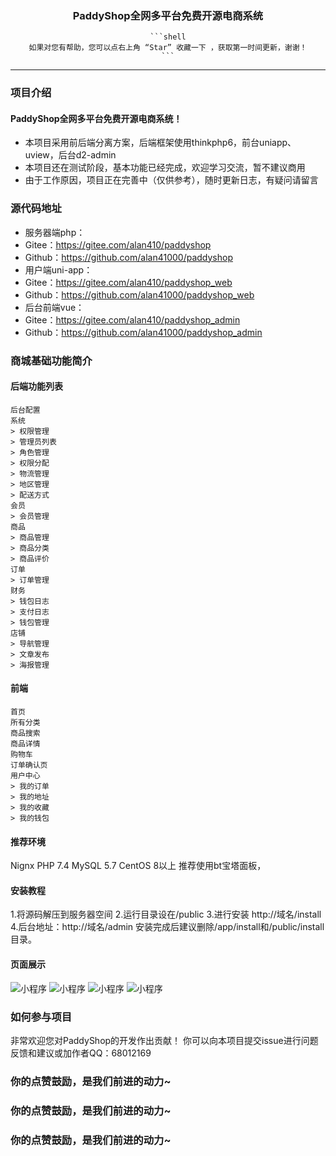 <h3 align="center">PaddyShop全网多平台免费开源电商系统</h3>

<div align="center">

	```shell
	如果对您有帮助，您可以点右上角 “Star” 收藏一下 ，获取第一时间更新，谢谢！
	```

</div>

------------------------------------------------------------------------

### 项目介绍
#### PaddyShop全网多平台免费开源电商系统！
* 本项目采用前后端分离方案，后端框架使用thinkphp6，前台uniapp、uview，后台d2-admin
* 本项目还在测试阶段，基本功能已经完成，欢迎学习交流，暂不建议商用
* 由于工作原因，项目正在完善中（仅供参考），随时更新日志，有疑问请留言

### 源代码地址
* 服务器端php：
* Gitee：https://gitee.com/alan410/paddyshop
* Github：https://github.com/alan41000/paddyshop
* 用户端uni-app：
* Gitee：https://gitee.com/alan410/paddyshop_web
* Github：https://github.com/alan41000/paddyshop_web
* 后台前端vue：
* Gitee：https://gitee.com/alan410/paddyshop_admin
* Github：https://github.com/alan41000/paddyshop_admin

### 商城基础功能简介
#### 后端功能列表
```
后台配置
系统
> 权限管理
> 管理员列表
> 角色管理
> 权限分配
> 物流管理
> 地区管理
> 配送方式
会员
> 会员管理
商品
> 商品管理
> 商品分类
> 商品评价
订单
> 订单管理
财务
> 钱包日志
> 支付日志
> 钱包管理
店铺
> 导航管理
> 文章发布
> 海报管理
```

#### 前端
```
首页
所有分类
商品搜索
商品详情
购物车
订单确认页
用户中心
> 我的订单
> 我的地址
> 我的收藏
> 我的钱包
```

#### 推荐环境
Nignx
PHP 7.4
MySQL 5.7
CentOS 8以上
推荐使用bt宝塔面板，

#### 安装教程
1.将源码解压到服务器空间
2.运行目录设在/public
3.进行安装 http://域名/install
4.后台地址：http://域名/admin
安装完成后建议删除/app/install和/public/install目录。

#### 页面展示
![小程序](https://paddyshop.oss-cn-shanghai.aliyuncs.com/doc/1.png "小程序")
![小程序](https://paddyshop.oss-cn-shanghai.aliyuncs.com/doc/2.png "小程序")
![小程序](https://paddyshop.oss-cn-shanghai.aliyuncs.com/doc/3.png "小程序")
![小程序](https://paddyshop.oss-cn-shanghai.aliyuncs.com/doc/4.png "小程序")

### 如何参与项目
非常欢迎您对PaddyShop的开发作出贡献！
你可以向本项目提交issue进行问题反馈和建议或加作者QQ：68012169


<h3>你的点赞鼓励，是我们前进的动力~</h3>
<h3>你的点赞鼓励，是我们前进的动力~</h3>
<h3>你的点赞鼓励，是我们前进的动力~</h3>
